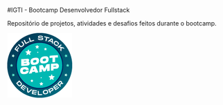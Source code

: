 #IGTI - Bootcamp Desenvolvedor Fullstack

Repositório de projetos, atividades e desafios feitos durante o bootcamp.

[![logo](logo.png "IGTI")](https://www.igti.com.br/custom/bootcamp-desenvolvedor-full-stack/)
